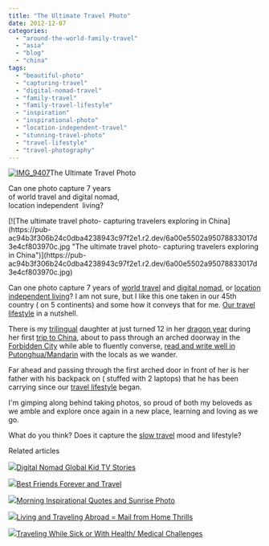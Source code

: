 ```yaml
---
title: "The Ultimate Travel Photo"
date: 2012-12-07
categories: 
  - "around-the-world-family-travel"
  - "asia"
  - "blog"
  - "china"
tags: 
  - "beautiful-photo"
  - "capturing-travel"
  - "digital-nomad-travel"
  - "family-travel"
  - "family-travel-lifestyle"
  - "inspiration"
  - "inspirational-photo"
  - "location-independent-travel"
  - "stunning-travel-photo"
  - "travel-lifestyle"
  - "travel-photography"
---
```


[![IMG_9407](https://pub-ac94b3f306b24c0dba4238943c97f2e1.r2.dev/6a00e5502a95078833017d3e4cf76f970c.jpg "IMG_9407")](https://pub-ac94b3f306b24c0dba4238943c97f2e1.r2.dev/6a00e5502a95078833017d3e4cf76f970c.jpg)The Ultimate Travel Photo  
  
Can one photo capture 7 years  
of world travel and digital nomad,  
location independent  living?

<!--more--> [![The ultimate travel photo- capturing travelers exploring in China](https://pub-ac94b3f306b24c0dba4238943c97f2e1.r2.dev/6a00e5502a95078833017d3e4cf803970c.jpg "The ultimate travel photo- capturing travelers exploring in China")](https://pub-ac94b3f306b24c0dba4238943c97f2e1.r2.dev/6a00e5502a95078833017d3e4cf803970c.jpg)  
  
  
Can one photo capture 7 years of [world travel](http://soultravelers3new.local/2010/09/8-reasons-for-a-family-world-trip-international-vacations-holidays-abroad-longterm-travel-rtw.html "world travel") and [digital nomad](http://soultravelers3new.local/2009/04/how-to-travel-the-world-as-a-digital-nomad-family.html "how to be a digital nomad"), or [location independent living](http://soultravelers3new.local/2010/05/globe-trotting-location-independent-kids-friends-perpetual-travelers-tck-long-term-family-travel-.html "location independent living")? I am not sure, but I like this one taken in our 45th country ( on 5 continents) and some how it conveys that for me. [Our travel lifestyle](http://soultravelers3new.local/2011/07/what-our-nomadic-travel-lifestyle-looks-like-family-fun.html "our travel lifestyle") in a nutshell.  
  
There is my [trilingual](http://soultravelers3new.local/2011/06/how-to-raise-a-bilingual-or-multi-lingual-child.html "how to raise a bilingual, trilingual or multilingual kid") daughter at just turned 12 in her [dragon year](http://soultravelers3new.local/2012/11/visiting-china-and-dragons.html "dragon year in China") during her first [trip to China](http://soultravelers3new.local/2012/12/china-calling.html#more "travel to China"), about to pass through an arched doorway in the [Forbidden City](http://soultravelers3new.local/2012/11/forbidden-city-and-beijings-best.html "forbidden city") while able to fluently converse, [read and write well in Putonghua/Mandarin](http://soultravelers3new.local/2012/11/multilingual-learning-reading-in-3-languages.html "reading and writing in Mandarin") with the locals as we wander.  
  
Far ahead and passing through the first arched door in front of her is her father with his backpack on ( stuffed with 2 laptops) that he has been carrying since our [travel lifestyle](http://soultravelers3new.local/2012/01/amazing-family-world-tour.html "travel lifestyle with kids") began.  
  
I'm gimping along behind taking photos, so proud of both my beloveds as we amble and explore once again in a new place, learning and loving as we go.  
  
What do you think? Does it capture the [slow travel](http://soultravelers3new.local/2011/11/slow-travel.html "slow travel") mood and lifestyle?  
  
  

Related articles

[![](http://i.zemanta.com/122933497_80_80.jpg)](http://soultravelers3new.local/2012/11/digital-nomad-global-kid-tv-stories.html)[Digital Nomad Global Kid TV Stories](http://soultravelers3new.local/2012/11/digital-nomad-global-kid-tv-stories.html)

[![](http://i.zemanta.com/117280254_80_80.jpg)](http://soultravelers3new.local/2012/10/best-friends-forever-and-travel-.html)[Best Friends Forever and Travel](http://soultravelers3new.local/2012/10/best-friends-forever-and-travel-.html)

[![](http://i.zemanta.com/121739959_80_80.jpg)](http://soultravelers3new.local/2012/10/morning-inspirational-quotes-and-sunrise-photo.html)[Morning Inspirational Quotes and Sunrise Photo](http://soultravelers3new.local/2012/10/morning-inspirational-quotes-and-sunrise-photo.html)

[![](http://i.zemanta.com/116911970_80_80.jpg)](http://soultravelers3new.local/2012/10/-living-and-traveling-abroad-mail-from-home-thrills.html)[Living and Traveling Abroad = Mail from Home Thrills](http://soultravelers3new.local/2012/10/-living-and-traveling-abroad-mail-from-home-thrills.html)

[![](http://i.zemanta.com/120875588_80_80.jpg)](http://soultravelers3new.local/2012/10/traveling-while-sick-or-with-health-medical-challenges.html)[Traveling While Sick or With Health/ Medical Challenges](http://soultravelers3new.local/2012/10/traveling-while-sick-or-with-health-medical-challenges.html)
